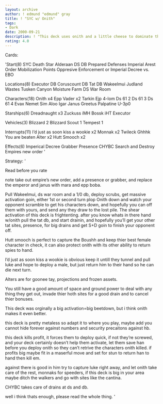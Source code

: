 ```yaml
---
layout: archive
author: ! edmund "edmund" gray
title: ! "SYC w/ Onith"
tags:
- Dark
date: 2000-09-21
description: ! "This deck uses onith and a little cheese to dominate the ground and hopes to get Search and Destroy goin."
rating: 4.0
---
```

Cards: 

'Start(8)
SYC
Death Star
Alderaan
DS DB
Prepared Defenses
Imperial Arest Order
Mobilization Points
Oppresive Enforcement or
Imperial Decree vs. EBO

Locations(8)
Executor DB
Coruscount DB
Tat DB
Wakeelmui
Judland Wastes
Tusken Canyon
Moisture Farm
DS War Room

Characters(18)
Onith x4
Epp Vader x2
Tarkin
Ejp 4-lom
Ds 61 2
Ds 61 3
Ds 61 4
Evax
Nemet
Sim Aloo
Igar
Janus Greetus
Palpatine
U-3p0

Starships(6)
Dreadnaught x3
Zuckuss iMH
Bossk iHT
Executor


Vehicles(3)
Blizzard 2
Blizzard Scout 1
Tempest 1

Interrupts(11)
I’d just as soon kiss a wookie x2
Monnak x2
Twileck
Ghhhk
You are beaten
Alter x2
Hutt Smooch x2

Effects(6)
Imperical Decree
Grabber
Presence
CHYBC
Search and Destroy
Empires new order
'

Strategy: '

Read before you rate

note take out empire’s new order, add a presence or grabber, and replace the emperor and janus with mara and epp boba.

Pull Wakeelmui, ds war room and a 1/0 db, deploy scrubs, get massive activation goin, either 1st or second turn plop Onith down and watch your opponent scramble to get his characters down, and hopefully you can off them with yours, and send any they draw to the lost pile.
The shear activation of this deck is frightenting. after you know whats in there hand w/onith pull the tat db, and start drainin, and hopefully you’ll get your other tat sites, presence, for big drains and get S+D goin to finish your opponent off.

Hutt smooch is perfect to capture the Boushh and keep thier best female character in check, it can also protect onith with its other ability to return spies to hand.

I’d just as soon kiss a wookie is obvious keep it untill they tunnel and pull luke and hope to deploy a male, but just return him to their hand so he can die next turn.

Alters are for goonee tay, projections and frozen assets.

You still have a good amount of space and ground power to deal with any thing they get out, invade thier hoth sites for a good drain and to cancel thier bonuses.

This deck was orginally a big activation=big beetdown, but i think onith makes it even better.

this deck is pretty metaless so adapt it to where you play, maybe add you cannot hide forever against numbers and security precaitons against hb.

this deck kills profit, it forces them to deploy quick, if not they’re screwed, and your deck certainly doesn’t help them activate, let them save han before you deploy onith so they can’t retrive the characters onith killed. if profits big maybe fit in a maserful move and set for stun to return han to hand then kill em.

against there is good in him try to capture luke right away, and let onith take care of the rest, monnaks for speeders, if this deck is big in your area maybe ditch the walkers and go with sites like the cantina.

CHYBC takes care of drains at ds and db.

well i think thats enough, please read the whole thing.
'